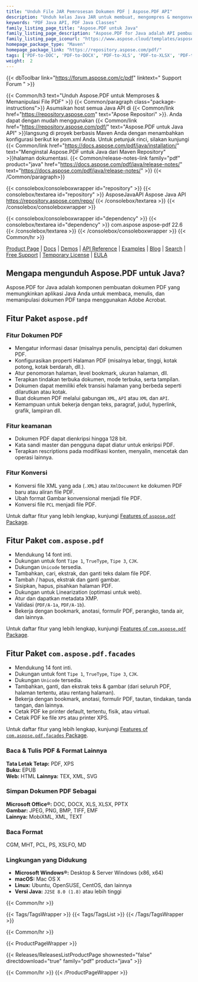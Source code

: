 ```yaml
---
title: "Unduh File JAR Pemrosesan Dokumen PDF | Aspose.PDF API"
description: "Unduh kelas Java JAR untuk membuat, mengompres & mengonversi file PDF. Mendukung font khusus, JavaScript, bookmark, gambar, ekspor, anotasi, formulir, & pencetakan."
keywords: "PDF Java API, PDF Java Classes"
family_listing_page_title: "Aspose.PDF untuk Java"
family_listing_page_description: "Aspose.PDF for Java adalah API pembuatan dokumen PDF yang memungkinkan aplikasi Java membaca, menulis, dan memanipulasi dokumen PDF tanpa menggunakan Adobe Acrobat. Mendukung bekerja dengan PDF, XFA, TXT, HTML, PCL, XML, XPS dan format file gambar."
family_listing_page_iconurl: "https://www.aspose.cloud/templates/aspose/App_Themes/V3/images/pdf/272x272/aspose_pdf-for-java-min.png"
homepage_package_type: "Maven"
homepage_package_link: "https://repository.aspose.com/pdf/"
tags: ['PDF-to-DOC', 'PDF-to-DOCX', 'PDF-to-XLS', 'PDF-to-XLSX', 'PDF-to-PPTX', 'PDF-to-TIFF', 'PDF-to-SVG', 'PDF-to-EPUB', 'PDF-to-LaTeX', 'PDF-to-TeX', 'PDF-to-TXT', 'PDF-to-XPS', 'PDFA-to-PDF']
weight:  2
---
```


{{< dbToolbar link="https://forum.aspose.com/c/pdf" linktext=" Support Forum " >}}

{{< Common/h3 text="Unduh Aspose.PDF untuk Memproses & Memanipulasi File PDF"  >}}
{{< Common/paragraph class="package-instructions">}}
Asumsikan host semua Java API di
{{< Common/link href="https://repository.aspose.com" text="Apose Repositori"  >}}. Anda dapat dengan mudah menggunakan
{{< Common/link href="https://repository.aspose.com/pdf/" text="Aspose.PDF untuk Java API"  >}}langsung di proyek berbasis Maven Anda dengan menambahkan konfigurasi berikut ke pom.xml Anda. Untuk petunjuk rinci, silakan kunjungi
{{< Common/link href="https://docs.aspose.com/pdf/java/installation/" text="Menginstal Aspose.PDF untuk Java dari Maven Repository"  >}}halaman dokumentasi.
{{< Common/release-notes-link family="pdf" product="java" href="https://docs.aspose.com/pdf/java/release-notes/" text="https://docs.aspose.com/pdf/java/release-notes/"  >}}
{{< /Common/paragraph>}}

{{< consolebox/consoleboxwrapper id="repository" >}}
   {{< consolebox/textarea id="repository" >}} 
      <repository>
      <id>AsposeJavaAPI</id>
      <name>Aspose Java API</name>
      <url>https://repository.aspose.com/repo/</url>
      </repository> 
   {{< /consolebox/textarea >}}
{{< /consolebox/consoleboxwrapper >}}

{{< consolebox/consoleboxwrapper id="dependency" >}}
   {{< consolebox/textarea id="dependency" >}}
      <dependency>
      <groupId>com.aspose</groupId>
      <artifactId>aspose-pdf</artifactId>
      <version>22.6</version>
      </dependency>
   {{< /consolebox/textarea >}}
{{< /consolebox/consoleboxwrapper >}}
{{< Common/hr >}}

[Product Page](https://products.aspose.com/pdf/java) | [Docs](https://docs.aspose.com/pdf/java/) | [Demos](https://products.aspose.app/pdf/family) | [API Reference](https://reference.aspose.com/pdf/java) | [Examples](https://github.com/aspose-pdf/Aspose.PDF-for-Java/tree/master/Examples) | [Blog](https://blog.aspose.com/category/pdf/) | [Search](https://search.aspose.com/) | [Free Support](https://forum.aspose.com/c/pdf) | [Temporary License](https://purchase.aspose.com/temporary-license) | [EULA](https://about.aspose.com/legal/eula/)

## Mengapa mengunduh Aspose.PDF untuk Java?

Aspose.PDF for Java adalah komponen pembuatan dokumen PDF yang memungkinkan aplikasi Java Anda untuk membaca, menulis, dan memanipulasi dokumen PDF tanpa menggunakan Adobe Acrobat.

## Fitur Paket `aspose.pdf`

### Fitur Dokumen PDF

- Mengatur informasi dasar (misalnya penulis, pencipta) dari dokumen PDF.
- Konfigurasikan properti Halaman PDF (misalnya lebar, tinggi, kotak potong, kotak berdarah, dll.).
- Atur penomoran halaman, level bookmark, ukuran halaman, dll.
- Terapkan tindakan terbuka dokumen, mode terbuka, serta tampilan.
- Dokumen dapat memiliki efek transisi halaman yang berbeda seperti dilarutkan atau kotak.
- Buat dokumen PDF melalui gabungan `XML`, `API` atau `XML` dan `API`.
- Kemampuan untuk bekerja dengan teks, paragraf, judul, hyperlink, grafik, lampiran dll.

### Fitur keamanan

- Dokumen PDF dapat dienkripsi hingga 128 bit.
- Kata sandi master dan pengguna dapat diatur untuk enkripsi PDF.
- Terapkan rescriptions pada modifikasi konten, menyalin, mencetak dan operasi lainnya.

### Fitur Konversi

- Konversi file XML yang ada (`.XML`) atau `XmlDocument` ke dokumen PDF baru atau aliran file PDF.
- Ubah format Gambar konvensional menjadi file PDF.
- Konversi file `PCL` menjadi file PDF.

Untuk daftar fitur yang lebih lengkap, kunjungi [Features of `aspose.pdf` Package](https://docs.aspose.com/pdf/java/features-of-aspose-pdf-package/).

## Fitur Paket `com.aspose.pdf`

- Mendukung 14 font inti.
- Dukungan untuk font `Tipe 1`, `TrueType`, `Tipe 3`, `CJK`.
- Dukungan `Unicode` tersedia.
- Tambahkan, cari, ekstrak, dan ganti teks dalam file PDF.
- Tambah / hapus, ekstrak dan ganti gambar.
- Sisipkan, hapus, pisahkan halaman PDF.
- Dukungan untuk Linearization (optimasi untuk web).
- Atur dan dapatkan metadata XMP.
- Validasi (`PDF/A-1a`, `PDF/A-1b`).
- Bekerja dengan bookmark, anotasi, formulir PDF, perangko, tanda air, dan lainnya.

Untuk daftar fitur yang lebih lengkap, kunjungi [Features of `com.aspose.pdf` Package](https://docs.aspose.com/pdf/java/features-of-com-aspose-pdf-package/).

## Fitur Paket `com.aspose.pdf.facades`

- Mendukung 14 font inti.
- Dukungan untuk font `Tipe 1`, `TrueType`, `Tipe 3`, `CJK`.
- Dukungan `Unicode` tersedia.
- Tambahkan, ganti, dan ekstrak teks & gambar (dari seluruh PDF, halaman tertentu, atau rentang halaman).
- Bekerja dengan bookmark, anotasi, formulir PDF, tautan, tindakan, tanda tangan, dan lainnya.
- Cetak PDF ke printer default, tertentu, fisik, atau virtual.
- Cetak PDF ke file `XPS` atau printer XPS.

Untuk daftar fitur yang lebih lengkap, kunjungi [Features of `com.aspose.pdf.facades` Package](https://docs.aspose.com/pdf/java/features-of-com-aspose-pdf-facades-package/).

### Baca & Tulis PDF & Format Lainnya

**Tata Letak Tetap:** PDF, XPS\
**Buku:** EPUB\
**Web:** HTML
**Lainnya:** TEX, XML, SVG

### Simpan Dokumen PDF Sebagai

**Microsoft Office®:** DOC, DOCX, XLS, XLSX, PPTX\
**Gambar:** JPEG, PNG, BMP, TIFF, EMF\
**Lainnya:** MobiXML, XML, TEXT

### Baca Format

CGM, MHT, PCL, PS, XSLFO, MD

### Lingkungan yang Didukung

- **Microsoft Windows®:** Desktop & Server Windows (x86, x64)
- **macOS:** Mac OS X
- **Linux:** Ubuntu, OpenSUSE, CentOS, dan lainnya
- **Versi Java:** `J2SE 8.0 (1.8)` atau lebih tinggi

{{< Common/hr >}}

{{< Tags/TagsWrapper >}}
 {{< Tags/TagsList >}}
{{< /Tags/TagsWrapper >}}

{{< Common/hr >}}

{{< ProductPageWrapper >}}
<!-- ReleasesListProductPage-->
   {{< Releases/ReleasesListProductPage shownested="false"  directdownload="true" family="pdf" product="java" >}}
<!-- /ReleasesListProductPage-->
{{< Common/hr >}}
{{< /ProductPageWrapper >}}

